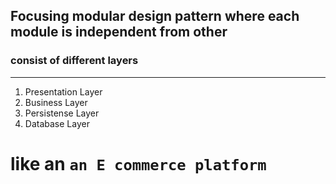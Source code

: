 ## Focusing modular design pattern where each module is independent from other
### consist of different layers
---
1. Presentation Layer
2. Business Layer
3. Persistense Layer
4. Database Layer

# like an `an E commerce platform`
